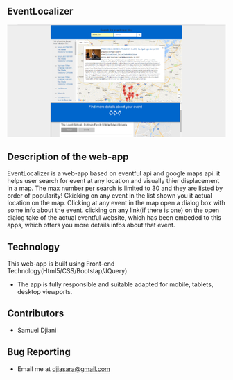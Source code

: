 EventLocalizer
---------------

![Picture](eventloc_screenshot.png)

Description of the web-app
---------------------------

EventLocalizer is a web-app based on eventful api and google maps api. it helps user search for event at any location and visually thier displacement in a map. The max number  per search is limited to 30 and they are listed by order of popularity! Ckicking on any event in the list shown you it actual location on the map. Clicking at any event in the map open a dialog box with some info about the event. clicking on any link(if there is one) on the open dialog take of the actual eventful website, which has been embeded to this apps, which offers you more details infos about that event. 

Technology
-----------
This web-app is built using Front-end Technology(Html5/CSS/Bootstap/JQuery)
- The app is fully responsible and suitable adapted for mobile, tablets, desktop viewports.

Contributors
------------
 - Samuel Djiani 


Bug Reporting
-------------
- Email  me at <djiasara@gmail.com> 